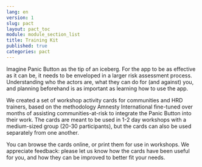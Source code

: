 ```yaml
---
lang: en
version: 1
slug: pact
layout: pact_toc
module: module_section_list
title: Training Kit
published: true
categories: pact
---
```



Imagine Panic Button as the tip of an iceberg. For the app to be as effective as it can be, it needs to be enveloped in a larger risk assessment process. Understanding who the actors are, what they can do for (and against) you, and planning beforehand is as important as learning how to use the app.

We created a set of workshop activity cards for communities and HRD trainers, based on the methodology Amnesty International fine-tuned over months of assisting communities-at-risk to integrate the Panic Button into their work. The cards are meant to be used in 1-2 day workshops with a medium-sized group (20-30 participants), but the cards can also be used separately from one another.

You can browse the cards online, or print them for use in workshops. We appreciate feedback: please let us know how the cards have been useful for you, and how they can be improved to better fit your needs.
